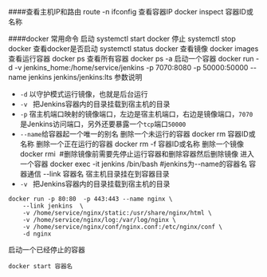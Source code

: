 
####查看主机IP和路由
route -n
ifconfig
查看容器IP
docker inspect 容器ID或名称 

####docker 常用命令
启动
systemctl start docker
停止
systemctl stop docker
查看docker是否启动
systemctl status docker
查看镜像
docker images
查看运行容器
docker ps
查看所有容器
docker ps -a
启动一个容器
docker run -d -v jenkins_home:/home/service/jenkins -p 7070:8080 -p 50000:50000 --name jenkins jenkins/jenkins:lts
参数说明

- ```-d``` 以守护模式运行镜像，也就是后台运行
- ```-v ``` 把Jenkins容器内的目录挂载到宿主机的目录
- ```-p``` 宿主机端口映射的镜像端口，左边是宿主机端口，右边是镜像端口，```7070```是Jenkins访问端口，另外还要暴露一个```tcp```端口```50000```
- ```--name```给容器起一个唯一的别名
删除一个未运行的容器
docker rm 容器ID或名称
删除一个正在运行的容器
docker rm -f 容器ID或名称
删除一个镜像
docker rmi <image id>  #删除镜像前需要先停止运行容器和删除容器然后删除镜像
进入一个容器
docker exec -it jenkins /bin/bash  #jenkins为--name的容器名
容器通信
--link 容器名
宿主机目录挂在到容器目录
- ```-v ``` 把Jenkins容器内的目录挂载到宿主机的目录
```shell
docker run -p 80:80  -p 443:443 --name nginx \
    --link jenkins  \
    -v /home/service/nginx/static:/usr/share/nginx/html \
    -v /home/service/nginx/log:/var/log/nginx \
    -v /home/service/nginx/conf/nginx.conf:/etc/nginx/conf \
    -d nginx
```
启动一个已经停止的容器
```
docker start 容器名
```
